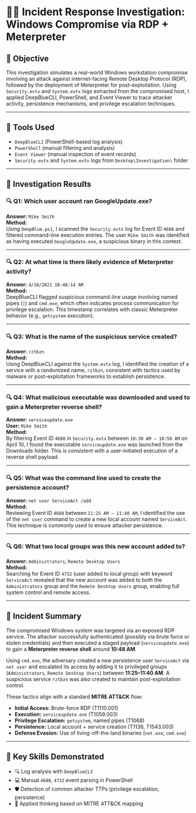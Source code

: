 # 🕵️‍♂️ Incident Response Investigation: Windows Compromise via RDP + Meterpreter

## 🎯 Objective

This investigation simulates a real-world Windows workstation compromise involving an attack against internet-facing Remote Desktop Protocol (RDP), followed by the deployment of Meterpreter for post-exploitation. Using `Security.evtx` and `System.evtx` logs extracted from the compromised host, I applied DeepBlueCLI, PowerShell, and Event Viewer to trace attacker activity, persistence mechanisms, and privilege escalation techniques.

---

## 🔧 Tools Used

- `DeepBlueCLI` (PowerShell-based log analysis)
- `PowerShell` (manual filtering and analysis)
- `Event Viewer` (manual inspection of event records)
- `Security.evtx` and `System.evtx` logs from `Desktop\Investigation\` folder

---

## 📝 Investigation Results

### 🔍 Q1: Which user account ran GoogleUpdate.exe?
**Answer:** `Mike Smith`  
**Method:**  
Using `DeepBlue.ps1`, I scanned the `Security.evtx` log for Event ID `4688` and filtered command-line execution entries. The user `Mike Smith` was identified as having executed `GoogleUpdate.exe`, a suspicious binary in this context.

---

### 🔍 Q2: At what time is there likely evidence of Meterpreter activity?
**Answer:** `4/10/2021 10:48:14 AM`  
**Method:**  
DeepBlueCLI flagged suspicious command-line usage involving named pipes (`|`) and `cmd.exe`, which often indicates process communication for privilege escalation. This timestamp correlates with classic Meterpreter behavior (e.g., `getsystem` execution).

---

### 🔍 Q3: What is the name of the suspicious service created?
**Answer:** `rztbzn`  
**Method:**  
Using DeepBlueCLI against the `System.evtx` log, I identified the creation of a service with a randomized name, `rztbzn`, consistent with tactics used by malware or post-exploitation frameworks to establish persistence.

---

### 🔍 Q4: What malicious executable was downloaded and used to gain a Meterpreter reverse shell?
**Answer:** `serviceupdate.exe`  
**User:** `Mike Smith`  
**Method:**  
By filtering Event ID `4688` in `Security.evtx` between `10:30 AM – 10:50 AM` on April 10, I found the executable `serviceupdate.exe` was launched from the Downloads folder. This is consistent with a user-initiated execution of a reverse shell payload.

---

### 🔍 Q5: What was the command line used to create the persistence account?
**Answer:** `net user ServiceAct /add`  
**Method:**  
Reviewing Event ID `4688` between `11:25 AM – 11:40 AM`, I identified the use of the `net user` command to create a new local account named `ServiceAct`. This technique is commonly used to ensure attacker persistence.

---

### 🔍 Q6: What two local groups was this new account added to?
**Answer:** `Administrators`, `Remote Desktop Users`  
**Method:**  
Searching for Event ID `4732` (user added to local group) with keyword `ServiceAct` revealed that the new account was added to both the `Administrators` group and the `Remote Desktop Users` group, enabling full system control and remote access.

---

## 🧠 Incident Summary

The compromised Windows system was targeted via an exposed RDP service. The attacker successfully authenticated (possibly via brute force or stolen credentials) and then executed a staged payload (`serviceupdate.exe`) to gain a **Meterpreter reverse shell** around **10:48 AM**. 

Using `cmd.exe`, the adversary created a new persistence user `ServiceAct` via `net user` and escalated its access by adding it to privileged groups (`Administrators`, `Remote Desktop Users`) between **11:25–11:40 AM**. A suspicious service `rztbzn` was also created to maintain post-exploitation control.

These tactics align with a standard **MITRE ATT&CK** flow:
- **Initial Access:** Brute-force RDP (T1110.001)
- **Execution:** `serviceupdate.exe` (T1059.003)
- **Privilege Escalation:** `getsystem`, named pipes (T1068)
- **Persistence:** Local account + service creation (T1136, T1543.003)
- **Defense Evasion:** Use of living-off-the-land binaries (`net.exe`, `cmd.exe`)

---

## 🧩 Key Skills Demonstrated

- 🔍 Log analysis with `DeepBlueCLI`
- 💻 Manual `4688`, `4732` event parsing in PowerShell
- 🛡️ Detection of common attacker TTPs (privilege escalation, persistence)
- 🧠 Applied thinking based on MITRE ATT&CK mapping
